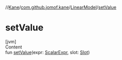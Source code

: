 //[Kane](../../index.md)/[com.github.jomof.kane](../index.md)/[LinearModel](index.md)/[setValue](set-value.md)



# setValue  
[jvm]  
Content  
fun [setValue](set-value.md)(expr: [ScalarExpr](../-scalar-expr/index.md), slot: [Slot](../-slot/index.md))  



